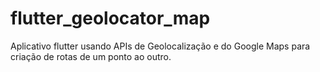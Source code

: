 # flutter_geolocator_map
Aplicativo flutter usando APIs de Geolocalização e do Google Maps para criação de rotas de um ponto ao outro.
